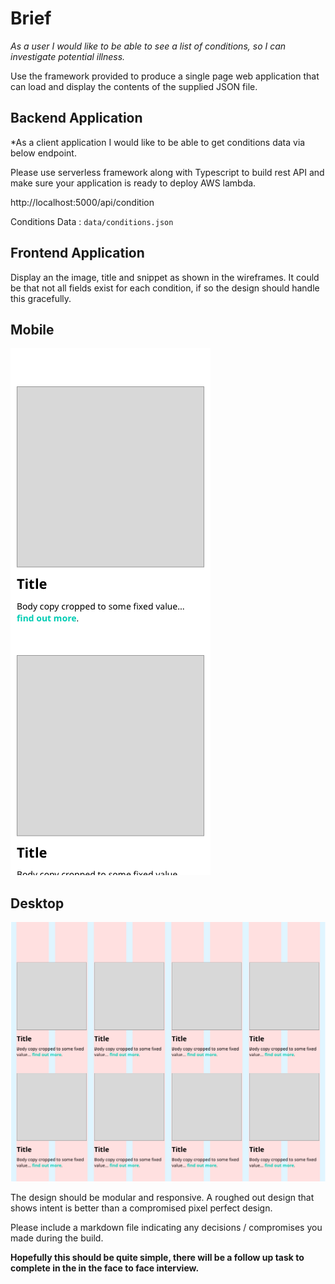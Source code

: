 # Brief

*As a user I would like to be able to see a list of conditions, so I can investigate potential illness.*

Use the framework provided to produce a single page web application that can load and display the contents of the supplied JSON file.


## Backend Application

*As a client application I would like to be able to get conditions data via below endpoint.

Please use serverless framework along with Typescript to build rest API and make sure your application is ready to deploy AWS lambda.

http://localhost:5000/api/condition


Conditions Data : `data/conditions.json`


## Frontend Application


Display an the image, title and snippet as shown in the wireframes. It could be that not all fields exist for each condition, if so the design should handle this gracefully.

## Mobile

![](mobile.png) 

## Desktop

![](desktop.png) 

The design should be modular and responsive. A roughed out design that shows intent is better than a compromised pixel perfect design.

Please include a markdown file indicating any decisions / compromises you made during the build.

**Hopefully this should be quite simple, there will be a follow up task to complete in the in the face to face interview.**